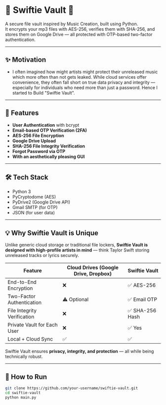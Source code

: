 # 🎵 Swiftie Vault 🩷

A secure file vault inspired by Music Creation, built using Python.  
It encrypts your mp3 files with AES-256, verifies them with SHA-256, and stores them on Google Drive — all protected with OTP-based two-factor authentication.


---

## ✨ Motivation
- I often imagined how might artists might protect their unreleased music which more often than not gets leaked. While cloud services offer convenience, they often fall short on true data privacy and integrity — especially for individuals who need more than just a password. Hence I started to Build "Swiftie Vault".

---
## 🔐 Features

- **User Authentication** with bcrypt
- **Email-based OTP Verification (2FA)**
- **AES-256 File Encryption**
- **Google Drive Upload**
- **SHA-256 File Integrity Verification**
- **Forgot Password via OTP**
- **With an aesthetically pleasing GUI**


---

## 🛠️ Tech Stack
- Python 3
- PyCryptodome (AES)
- PyDrive2 (Google Drive API)
- Gmail SMTP (for OTP)
- JSON (for user data)

---

## 💡 Why Swiftie Vault is Unique

Unlike generic cloud storage or traditional file lockers, **Swiftie Vault is designed with high-profile artists in mind** — think Taylor Swift storing unreleased tracks or lyrics securely.

| Feature | Cloud Drives (Google Drive, Dropbox) | Swiftie Vault |
|--------|------------------|-------------------|
| End-to-End Encryption | ❌ | ✅ AES-256 |
| Two-Factor Authentication | ⚠️ Optional | ✅ Email OTP |
| File Integrity Verification | ❌ | ✅ SHA-256 Hash |
| Private Vault for Each User | ❌ | ✅ Yes |
| Local + Cloud Sync | ✅ | ✅ |


Swiftie Vault ensures **privacy, integrity, and protection** — all while being technically robust.

---
## 🧪 How to Run

```bash
git clone https://github.com/your-username/swiftie-vault.git
cd swiftie-vault
python main.py
